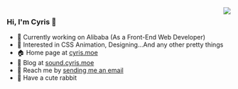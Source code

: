 <a href="https://github.com/iCyris?tab=repositories">
  <img align="right" src="https://github-readme-stats.vercel.app/api?username=iCyris&show_icons=true&hide_border=true" />
</a>

### Hi, I'm Cyris 👋

- 🔭 Currently working on Alibaba (As a Front-End Web Developer)
- 💫 Interested in CSS Animation, Designing...And any other pretty things
- 🏠 Home page at [cyris.moe](https://cyris.moe)
- 💬 Blog at [sound.cyris.moe](https://sound.cyris.moe)
- 📩 Reach me by [sending me an email](mailto:i@cyris.moe)
- 🐰 Have a cute rabbit
